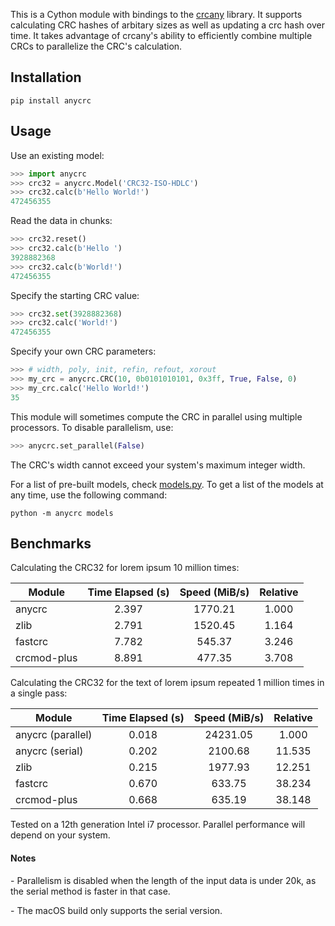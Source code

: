 This is a Cython module with bindings to the [crcany](https://github.com/madler/crcany) library. It supports calculating CRC hashes of arbitary sizes as well as updating a crc hash over time. It takes advantage of crcany's ability to efficiently combine multiple CRCs to parallelize the CRC's calculation.

## Installation

`pip install anycrc`

## Usage

Use an existing model:

```python
>>> import anycrc
>>> crc32 = anycrc.Model('CRC32-ISO-HDLC')
>>> crc32.calc(b'Hello World!')
472456355
```

Read the data in chunks:

```python
>>> crc32.reset()
>>> crc32.calc(b'Hello ')
3928882368
>>> crc32.calc(b'World!')
472456355
```

Specify the starting CRC value:

```python
>>> crc32.set(3928882368)
>>> crc32.calc('World!')
472456355
```

Specify your own CRC parameters:

```python
>>> # width, poly, init, refin, refout, xorout
>>> my_crc = anycrc.CRC(10, 0b0101010101, 0x3ff, True, False, 0)
>>> my_crc.calc('Hello World!')
35
```

This module will sometimes compute the CRC in parallel using multiple processors. To disable parallelism, use:

```python
>>> anycrc.set_parallel(False)
```

The CRC's width cannot exceed your system's maximum integer width.

For a list of pre-built models, check [models.py](https://github.com/marzooqy/anycrc/blob/main/src/anycrc/models.py). To get a list of the models at any time, use the following command:

`python -m anycrc models`

## Benchmarks

Calculating the CRC32 for lorem ipsum 10 million times:

| Module | Time Elapsed (s) | Speed (MiB/s) | Relative |
|---|:-:|:-:|:-:|
| anycrc | 2.397 | 1770.21 | 1.000 |
| zlib | 2.791 | 1520.45 | 1.164 |
| fastcrc | 7.782 | 545.37 | 3.246 |
| crcmod-plus | 8.891 | 477.35 | 3.708 |

Calculating the CRC32 for the text of lorem ipsum repeated 1 million times in a single pass:

| Module | Time Elapsed (s) | Speed (MiB/s) | Relative |
|---|:-:|:-:|:-:|
| anycrc (parallel) | 0.018 | 24231.05 | 1.000 |
| anycrc (serial) | 0.202 | 2100.68 | 11.535 |
| zlib | 0.215 | 1977.93 | 12.251 |
| fastcrc | 0.670 | 633.75 | 38.234 |
| crcmod-plus | 0.668 | 635.19 | 38.148 |

Tested on a 12th generation Intel i7 processor. Parallel performance will depend on your system.

#### Notes

\- Parallelism is disabled when the length of the input data is under 20k, as the serial method is faster in that case.

\- The macOS build only supports the serial version.

